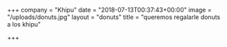 +++
company = "Khipu"
date = "2018-07-13T00:37:43+00:00"
image = "/uploads/donuts.jpg"
layout = "donuts"
title = "queremos regalarle donuts a los khipu"

+++
